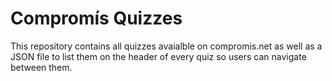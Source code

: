 # Compromís Quizzes
This repository contains all quizzes avaialble on compromis.net as well as a JSON file to list them on the header of every quiz so users can navigate between them.
